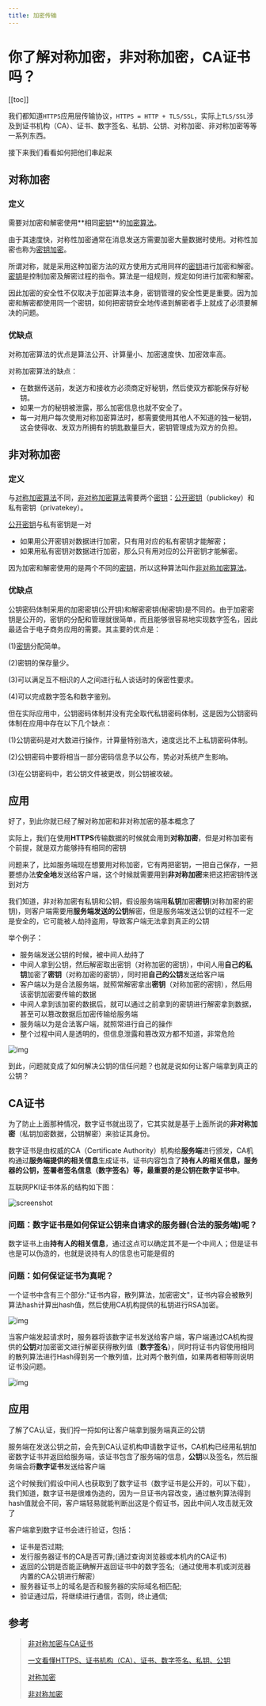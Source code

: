 ```yaml
---
title: 加密传输
---
```


# 你了解对称加密，非对称加密，CA证书吗？

[[toc]]

我们都知道`HTTPS`应用层传输协议，`HTTPS = HTTP + TLS/SSL`，实际上`TLS/SSL`涉及到证书机构（CA）、证书、数字签名、私钥、公钥、对称加密、非对称加密等等一系列东西。

接下来我们看看如何把他们串起来

## 对称加密

### 定义

需要对加密和解密使用**相同[密钥](https://baike.baidu.com/item/密钥)**的[加密算法](https://baike.baidu.com/item/加密算法)。

由于其速度快，对称性加密通常在消息发送方需要加密大量数据时使用。对称性加密也称为[密钥加密](https://baike.baidu.com/item/密钥加密)。

所谓对称，就是采用这种加密方法的双方使用方式用同样的[密钥](https://baike.baidu.com/item/密钥)进行加密和解密。[密钥](https://baike.baidu.com/item/密钥)是控制加密及解密过程的指令。算法是一组规则，规定如何进行加密和解密。

因此加密的安全性不仅取决于加密算法本身，密钥管理的安全性更是重要。因为加密和解密都使用同一个密钥，如何把密钥安全地传递到解密者手上就成了必须要解决的问题。

### 优缺点

对称加密算法的优点是算法公开、计算量小、加密速度快、加密效率高。

对称加密算法的缺点：

- 在数据传送前，发送方和接收方必须商定好秘钥，然后使双方都能保存好秘钥。
- 如果一方的秘钥被泄露，那么加密信息也就不安全了。
- 每一对用户每次使用对称加密算法时，都需要使用其他人不知道的独一秘钥，这会使得收、发双方所拥有的钥匙数量巨大，密钥管理成为双方的负担。

## 非对称加密

### 定义

与[对称加密算法](https://baike.baidu.com/item/对称加密算法/211953)不同，[非对称加密算法](https://baike.baidu.com/item/非对称加密算法)需要两个[密钥](https://baike.baidu.com/item/密钥)：[公开密钥](https://baike.baidu.com/item/公开密钥)（publickey）和私有密钥（privatekey）。

[公开密钥](https://baike.baidu.com/item/公开密钥)与私有密钥是一对

- 如果用公开密钥对数据进行加密，只有用对应的私有密钥才能解密；
- 如果用私有密钥对数据进行加密，那么只有用对应的公开密钥才能解密。

因为加密和解密使用的是两个不同的[密钥](https://baike.baidu.com/item/密钥)，所以这种算法叫作[非对称加密算法](https://baike.baidu.com/item/非对称加密算法)。

### 优缺点

公钥密码体制采用的加密密钥(公开钥)和解密密钥(秘密钥)是不同的。由于加密密钥是公开的，密钥的分配和管理就很简单，而且能够很容易地实现数字签名，因此最适合于电子商务应用的需要。其主要的优点是：

(1)[密钥](https://baike.baidu.com/item/密钥/101144)分配简单。

(2)密钥的保存量少。

(3)可以满足互不相识的人之间进行私人谈话时的保密性要求。

(4)可以完成数字签名和数字鉴别。

但在实际应用中，公钥密码体制并没有完全取代私钥密码体制，这是因为公钥密码体制在应用中存在以下几个缺点：

(1)公钥密码是对大数进行操作，计算量特别浩大，速度远比不上私钥密码体制。

(2)公钥密码中要将相当一部分密码信息予以公布，势必对系统产生影响。

(3)在公钥密码中，若公钥文件被更改，则公钥被攻破。

## 应用

好了，到此你就已经了解对称加密和非对称加密的基本概念了

实际上，我们在使用**HTTPS**传输数据的时候就会用到**对称加密**，但是对称加密有个前提，就是双方能够持有相同的密钥

问题来了，比如服务端现在想要用对称加密，它有两把密钥，一把自己保存，一把要想办法**安全地**发送给客户端，这个时候就需要用到**非对称加密**来把这把密钥传送到对方

我们知道，非对称加密有私钥和公钥，假设服务端用**私钥**加密**密钥**(对称加密的密钥)，则客户端需要用**服务端发送的公钥**解密，但是服务端发送公钥的过程不一定是安全的，它可能被人劫持盗用，导致客户端无法拿到真正的公钥

举个例子：

- 服务端发送公钥的时候，被中间人劫持了
- 中间人拿到公钥，然后解密取出密钥（对称加密的密钥），中间人用**自己的私钥**加密了**密钥**（对称加密的密钥），同时把**自己的公钥**发送给客户端
- 客户端以为是合法服务端，就照常解密拿出**密钥**（对称加密的密钥），然后用该密钥加密要传输的数据
- 中间人拿到该加密的数据后，就可以通过之前拿到的密钥进行解密拿到数据，甚至可以篡改数据后加密传输给服务端
- 服务端以为是合法客户端，就照常进行自己的操作
- 整个过程中间人是透明的，但信息泄露和篡改双方都不知道，非常危险

![img](../../.vuepress/public/images/webp-16318684012292)



到此，问题就变成了如何解决公钥的信任问题？也就是说如何让客户端拿到真正的公钥？

## CA证书

为了防止上面那种情况，数字证书就出现了，它其实就是基于上面所说的**非对称加密**（私钥加密数据，公钥解密）来验证其身份。

数字证书是由权威的CA（Certificate Authority）机构给**服务端**进行颁发，CA机构通过**服务端提供的相关信息**生成证书，证书内容包含了**持有人的相关信息，服务器的公钥，签署者签名信息（数字签名）**等，最重要的是**公钥在数字证书中**。

互联网PKI证书体系的结构如下图：

![screenshot](../../.vuepress/public/images/dr5oXFuqKq2AVW1kAADZ25kjCCo670.png)

### 问题：数字证书是如何保证公钥来自请求的服务器(合法的服务端)呢？

数字证书上由**持有人的相关信息**，通过这点可以确定其不是一个中间人；但是证书也是可以伪造的，也就是说持有人的信息也可能是假的

### 问题：如何保证证书为真呢？

 一个证书中含有三个部分:"证书内容，散列算法，加密密文"，证书内容会被散列算法hash计算出hash值，然后使用CA机构提供的私钥进行RSA加密。

![img](../../.vuepress/public/images/webp-16318689332654)

当客户端发起请求时，服务器将该数字证书发送给客户端，客户端通过CA机构提供的**公钥**对加密密文进行解密获得散列值（**数字签名**），同时将证书内容使用相同的散列算法进行Hash得到另一个散列值，比对两个散列值，如果两者相等则说明证书没问题。

![img](../../.vuepress/public/images/webp-16318689912086)

## 应用

了解了CA认证，我们捋一捋如何让客户端拿到服务端真正的公钥

服务端在发送公钥之前，会先到CA认证机构申请数字证书，CA机构已经用私钥加密数字证书并返回给服务端，该证书包含了服务端的信息，**公钥**以及签名，然后服务端会将**数字证书**发送给客户端

这个时候我们假设中间人也获取到了数字证书（数字证书是公开的，可以下载），我们知道，数字证书是很难伪造的，因为一旦证书内容改变，通过散列算法得到hash值就会不同，客户端轻易就能判断出这是个假证书，因此中间人攻击就无效了

客户端拿到数字证书会进行验证，包括：

- 证书是否过期;
- 发行服务器证书的CA是否可靠;(通过查询浏览器或本机内的CA证书)
- 返回的公钥是否能正确解开返回证书中的数字签名;（通过使用本机或浏览器内置的CA公钥进行解密）
- 服务器证书上的域名是否和服务器的实际域名相匹配;
- 验证通过后，将继续进行通信，否则，终止通信;



## 参考

> [非对称加密与CA证书](https://www.orchome.com/1224)
>
> [一文看懂HTTPS、证书机构（CA）、证书、数字签名、私钥、公钥](https://www.jianshu.com/p/29e0ba31fb8d)
>
> [对称加密](https://baike.baidu.com/item/%E5%AF%B9%E7%A7%B0%E5%8A%A0%E5%AF%86)
>
> [非对称加密](https://baike.baidu.com/item/%E9%9D%9E%E5%AF%B9%E7%A7%B0%E5%8A%A0%E5%AF%86)

